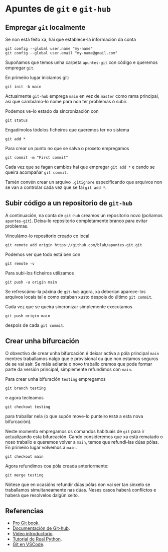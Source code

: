 # Apuntes de `git` e `git-hub`

## Empregar `git` localmente

Se non está feito xa, hai que establece-la información da conta
```
git config --global user.name "my-name"
git config --global user.email "my-name@gmail.com"
```

Supoñamos que temos unha carpeta `apuntes-git` con código e queremos empregar `git`.

En primeiro lugar iniciamos git:
```
git init -b main
```

Actualmente `git-hub` emprega `main` en vez de `master` como rama principal, así que cambiámo-lo nome para non ter problemas ó subir.

Podemos ve-lo estado da sincronización con
```
git status
```

Engadímolos tódolos ficheiros que queremos ter no sistema
```
git add *
```

Para crear un punto no que se salva o proxeto empregamos
```
git commit -m "First commit"
```

Cada vez que se fagan cambios hai que empregar `git add *` e cando se queira acompañar `git commit`.

Tamén convén crear un arquivo `.gitignore` especificando que arquivos non se van a controlar cada vez que se fai `git add *`.


## Subir código a un repositorio de `git-hub`

A continuación, na conta de `git-hub` creamos un repositorio novo (poñamos `apuntes-git`).  Deixa-lo repositorio completamente branco para evitar problemas.

Vinculámo-lo repositorio creado co local
```
git remote add origin https://github.com/blah/apuntes-git.git
```

Podemos ver que todo está ben con 
```
git remote -v
```

Para subi-los ficheiros utilizamos
```
git push -u origin main
```

Se refrescámo-la páxina de `git-hub` agora, xa deberían aparece-los arquivos locais tal e como estaban xusto despois do último `git commit`.

Cada vez que se queira sincronizar simplemente executamos 
```
git push origin main
```

despois de cada `git commit`.


## Crear unha bifurcación

O obxectivo de crear unha bifurcación é deixar activa a póla principal `main` mentres traballamos nalgo que é provisional ou que non estamos seguros de se vai saír.  Se máis adiante o novo traballo cremos que pode formar parte da versión principal, simplemente refundimos con `main`.

Para crear unha bifuración `testing` empregamos
```
git branch testing
```

e agora tecleamos
```
git checkout testing
```

para traballar nela (o que supón move-lo punteiro `HEAD` a esta nova bifurcación).

Neste momento empregamos os comandos habituais de `git` para ir actualizando esta bifurcación.  Cando consideremos que xa está rematado o noso traballo e queremos volver a `main`, temos que refundi-las dúas pólas.  En primeiro lugar volvemos a `main`.
```
git checkout main
```

Agora refundimos coa póla creada anteriormente:
```
git merge testing
```

Nótese que en ocasións refundir dúas pólas non vai ser tan sinxelo se traballamos simultaneamente nas dúas.  Neses casos haberá conflictos e haberá que resolvelos dalgún xeito.


## Referencias

- [Pro Git book](https://git-scm.com/book/en/v2).
- [Documentación de Git-hub](https://docs.github.com/en).
- [Vídeo introductorio](https://www.youtube.com/watch?v=RGOj5yH7evk).
- [Tutorial de Real Python](https://realpython.com/python-git-github-intro/).
- [Git en VSCode](https://code.visualstudio.com/docs/sourcecontrol/overview).

